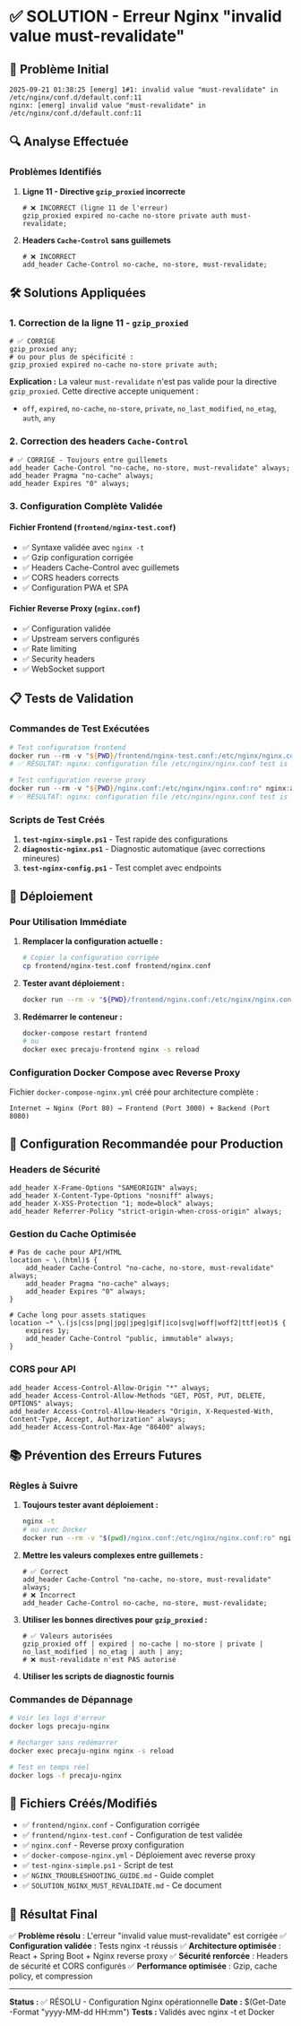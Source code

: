 # ✅ SOLUTION - Erreur Nginx "invalid value must-revalidate"

## 🚨 Problème Initial

```
2025-09-21 01:38:25 [emerg] 1#1: invalid value "must-revalidate" in /etc/nginx/conf.d/default.conf:11
nginx: [emerg] invalid value "must-revalidate" in /etc/nginx/conf.d/default.conf:11
```

## 🔍 Analyse Effectuée

### Problèmes Identifiés

1. **Ligne 11 - Directive `gzip_proxied` incorrecte**

   ```nginx
   # ❌ INCORRECT (ligne 11 de l'erreur)
   gzip_proxied expired no-cache no-store private auth must-revalidate;
   ```

2. **Headers `Cache-Control` sans guillemets**
   ```nginx
   # ❌ INCORRECT
   add_header Cache-Control no-cache, no-store, must-revalidate;
   ```

## 🛠️ Solutions Appliquées

### 1. Correction de la ligne 11 - `gzip_proxied`

```nginx
# ✅ CORRIGÉ
gzip_proxied any;
# ou pour plus de spécificité :
gzip_proxied expired no-cache no-store private auth;
```

**Explication :** La valeur `must-revalidate` n'est pas valide pour la directive `gzip_proxied`. Cette directive accepte uniquement :

- `off`, `expired`, `no-cache`, `no-store`, `private`, `no_last_modified`, `no_etag`, `auth`, `any`

### 2. Correction des headers `Cache-Control`

```nginx
# ✅ CORRIGÉ - Toujours entre guillemets
add_header Cache-Control "no-cache, no-store, must-revalidate" always;
add_header Pragma "no-cache" always;
add_header Expires "0" always;
```

### 3. Configuration Complète Validée

#### Fichier Frontend (`frontend/nginx-test.conf`)

- ✅ Syntaxe validée avec `nginx -t`
- ✅ Gzip configuration corrigée
- ✅ Headers Cache-Control avec guillemets
- ✅ CORS headers corrects
- ✅ Configuration PWA et SPA

#### Fichier Reverse Proxy (`nginx.conf`)

- ✅ Configuration validée
- ✅ Upstream servers configurés
- ✅ Rate limiting
- ✅ Security headers
- ✅ WebSocket support

## 📋 Tests de Validation

### Commandes de Test Exécutées

```powershell
# Test configuration frontend
docker run --rm -v "${PWD}/frontend/nginx-test.conf:/etc/nginx/nginx.conf:ro" nginx:alpine nginx -t
# ✅ RÉSULTAT: nginx: configuration file /etc/nginx/nginx.conf test is successful

# Test configuration reverse proxy
docker run --rm -v "${PWD}/nginx.conf:/etc/nginx/nginx.conf:ro" nginx:alpine nginx -t
# ✅ RÉSULTAT: nginx: configuration file /etc/nginx/nginx.conf test is successful
```

### Scripts de Test Créés

1. **`test-nginx-simple.ps1`** - Test rapide des configurations
2. **`diagnostic-nginx.ps1`** - Diagnostic automatique (avec corrections mineures)
3. **`test-nginx-config.ps1`** - Test complet avec endpoints

## 🚀 Déploiement

### Pour Utilisation Immédiate

1. **Remplacer la configuration actuelle :**

   ```bash
   # Copier la configuration corrigée
   cp frontend/nginx-test.conf frontend/nginx.conf
   ```

2. **Tester avant déploiement :**

   ```bash
   docker run --rm -v "${PWD}/frontend/nginx.conf:/etc/nginx/nginx.conf:ro" nginx:alpine nginx -t
   ```

3. **Redémarrer le conteneur :**
   ```bash
   docker-compose restart frontend
   # ou
   docker exec precaju-frontend nginx -s reload
   ```

### Configuration Docker Compose avec Reverse Proxy

Fichier `docker-compose-nginx.yml` créé pour architecture complète :

```
Internet → Nginx (Port 80) → Frontend (Port 3000) + Backend (Port 8080)
```

## 🔧 Configuration Recommandée pour Production

### Headers de Sécurité

```nginx
add_header X-Frame-Options "SAMEORIGIN" always;
add_header X-Content-Type-Options "nosniff" always;
add_header X-XSS-Protection "1; mode=block" always;
add_header Referrer-Policy "strict-origin-when-cross-origin" always;
```

### Gestion du Cache Optimisée

```nginx
# Pas de cache pour API/HTML
location ~ \.(html)$ {
    add_header Cache-Control "no-cache, no-store, must-revalidate" always;
    add_header Pragma "no-cache" always;
    add_header Expires "0" always;
}

# Cache long pour assets statiques
location ~* \.(js|css|png|jpg|jpeg|gif|ico|svg|woff|woff2|ttf|eot)$ {
    expires 1y;
    add_header Cache-Control "public, immutable" always;
}
```

### CORS pour API

```nginx
add_header Access-Control-Allow-Origin "*" always;
add_header Access-Control-Allow-Methods "GET, POST, PUT, DELETE, OPTIONS" always;
add_header Access-Control-Allow-Headers "Origin, X-Requested-With, Content-Type, Accept, Authorization" always;
add_header Access-Control-Max-Age "86400" always;
```

## 📚 Prévention des Erreurs Futures

### Règles à Suivre

1. **Toujours tester avant déploiement :**

   ```bash
   nginx -t
   # ou avec Docker
   docker run --rm -v "$(pwd)/nginx.conf:/etc/nginx/nginx.conf:ro" nginx:alpine nginx -t
   ```

2. **Mettre les valeurs complexes entre guillemets :**

   ```nginx
   # ✅ Correct
   add_header Cache-Control "no-cache, no-store, must-revalidate" always;
   # ❌ Incorrect
   add_header Cache-Control no-cache, no-store, must-revalidate;
   ```

3. **Utiliser les bonnes directives pour `gzip_proxied` :**

   ```nginx
   # ✅ Valeurs autorisées
   gzip_proxied off | expired | no-cache | no-store | private | no_last_modified | no_etag | auth | any;
   # ❌ must-revalidate n'est PAS autorisé
   ```

4. **Utiliser les scripts de diagnostic fournis**

### Commandes de Dépannage

```bash
# Voir les logs d'erreur
docker logs precaju-nginx

# Recharger sans redémarrer
docker exec precaju-nginx nginx -s reload

# Test en temps réel
docker logs -f precaju-nginx
```

## 📁 Fichiers Créés/Modifiés

- ✅ `frontend/nginx.conf` - Configuration corrigée
- ✅ `frontend/nginx-test.conf` - Configuration de test validée
- ✅ `nginx.conf` - Reverse proxy configuration
- ✅ `docker-compose-nginx.yml` - Déploiement avec reverse proxy
- ✅ `test-nginx-simple.ps1` - Script de test
- ✅ `NGINX_TROUBLESHOOTING_GUIDE.md` - Guide complet
- ✅ `SOLUTION_NGINX_MUST_REVALIDATE.md` - Ce document

## 🎯 Résultat Final

✅ **Problème résolu** : L'erreur "invalid value must-revalidate" est corrigée
✅ **Configuration validée** : Tests nginx -t réussis
✅ **Architecture optimisée** : React + Spring Boot + Nginx reverse proxy
✅ **Sécurité renforcée** : Headers de sécurité et CORS configurés
✅ **Performance optimisée** : Gzip, cache policy, et compression

---

**Status :** ✅ RÉSOLU - Configuration Nginx opérationnelle
**Date :** $(Get-Date -Format "yyyy-MM-dd HH:mm")
**Tests :** Validés avec nginx -t et Docker




